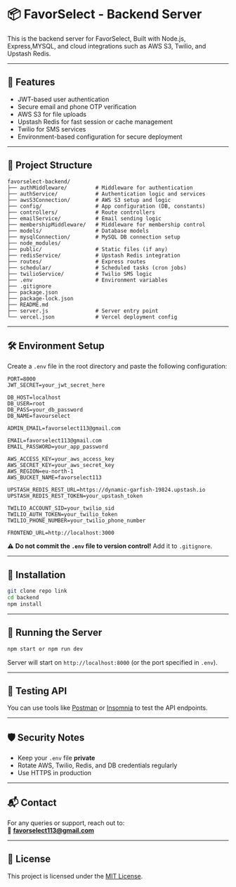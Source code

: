 # 📦 FavorSelect - Backend Server

This is the backend server for FavorSelect,  Built with Node.js, Express,MYSQL, and cloud integrations such as AWS S3, Twilio, and Upstash Redis.

---

## 🚀 Features

- JWT-based user authentication
- Secure email and phone OTP verification
- AWS S3 for file uploads
- Upstash Redis for fast session or cache management
- Twilio for SMS services
- Environment-based configuration for secure deployment

---

## 📁 Project Structure

```
favorselect-backend/
├── authMiddleware/         # Middleware for authentication
├── authService/            # Authentication logic and services
├── awsS3Connection/        # AWS S3 setup and logic
├── config/                 # App configuration (DB, constants)
├── controllers/            # Route controllers
├── emailService/           # Email sending logic
├── membershipMiddleware/   # Middleware for membership control
├── models/                 # Database models
├── mysqlConnection/        # MySQL DB connection setup
├── node_modules/           
├── public/                 # Static files (if any)
├── redisService/           # Upstash Redis integration
├── routes/                 # Express routes
├── schedular/              # Scheduled tasks (cron jobs)
├── twilioService/          # Twilio SMS logic
├── .env                    # Environment variables
├── .gitignore              
├── package.json            
├── package-lock.json       
├── README.md               
├── server.js               # Server entry point
└── vercel.json             # Vercel deployment config

```

---

## 🛠️ Environment Setup

Create a `.env` file in the root directory and paste the following configuration:

```env
PORT=8000
JWT_SECRET=your_jwt_secret_here

DB_HOST=localhost
DB_USER=root
DB_PASS=your_db_password
DB_NAME=favourselect

ADMIN_EMAIL=favorselect113@gmail.com

EMAIL=favorselect113@gmail.com
EMAIL_PASSWORD=your_app_password

AWS_ACCESS_KEY=your_aws_access_key
AWS_SECRET_KEY=your_aws_secret_key
AWS_REGION=eu-north-1
AWS_BUCKET_NAME=favorselect113

UPSTASH_REDIS_REST_URL=https://dynamic-garfish-19824.upstash.io
UPSTASH_REDIS_REST_TOKEN=your_upstash_token

TWILIO_ACCOUNT_SID=your_twilio_sid
TWILIO_AUTH_TOKEN=your_twilio_token
TWILIO_PHONE_NUMBER=your_twilio_phone_number

FRONTEND_URL=http://localhost:3000
```

⚠️ **Do not commit the `.env` file to version control!** Add it to `.gitignore`.

---

## 💾 Installation

```bash
git clone repo link
cd backend
npm install
```

---

## 🚦 Running the Server

```bash
npm start or npm run dev
```

Server will start on `http://localhost:8000` (or the port specified in `.env`).

---

## 🧪 Testing API

You can use tools like [Postman](https://www.postman.com/) or [Insomnia](https://insomnia.rest/) to test the API endpoints.

---

## 🛡️ Security Notes

- Keep your `.env` file **private**
- Rotate AWS, Twilio, Redis, and DB credentials regularly
- Use HTTPS in production

---

## 📬 Contact

For any queries or support, reach out to:  
📧 **favorselect113@gmail.com**

---

## 📝 License

This project is licensed under the [MIT License](LICENSE).
